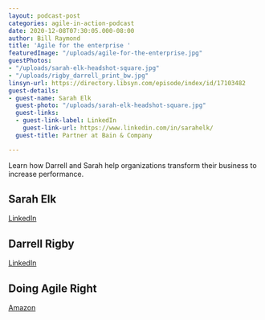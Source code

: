 ```yaml
---
layout: podcast-post
categories: agile-in-action-podcast
date: 2020-12-08T07:30:05.000-08:00
author: Bill Raymond
title: 'Agile for the enterprise '
featuredImage: "/uploads/agile-for-the-enterprise.jpg"
guestPhotos:
- "/uploads/sarah-elk-headshot-square.jpg"
- "/uploads/rigby_darrell_print_bw.jpg"
linsyn-url: https://directory.libsyn.com/episode/index/id/17103482
guest-details:
- guest-name: Sarah Elk
  guest-photo: "/uploads/sarah-elk-headshot-square.jpg"
  guest-links:
  - guest-link-label: LinkedIn
    guest-link-url: https://www.linkedin.com/in/sarahelk/
  guest-title: Partner at Bain & Company

---
```

Learn how Darrell and Sarah help organizations transform their business to increase performance.

## Sarah Elk

[LinkedIn](https://www.linkedin.com/in/sarahelk/)

## Darrell Rigby

[LinkedIn](https://www.linkedin.com/in/darrellrigby/)

## Doing Agile Right

[Amazon](https://www.amazon.com/Doing-Agile-Right-Transformation-Without/dp/163369870X/ref=sr_1_1?dchild=1&keywords=doing+agile+right+sarah+elk+darrell+rigby&qid=1607386717&sr=8-1)